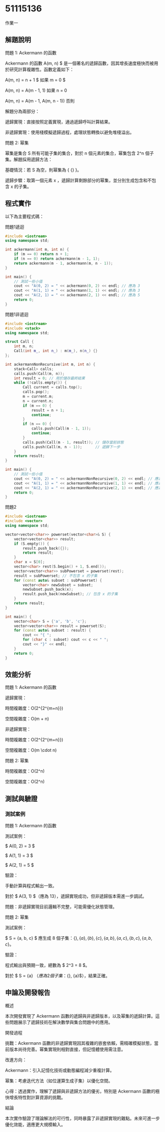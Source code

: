 # 51115136

作業一

## 解題說明

問題 1: Ackermann 的函數

Ackermann 的函數 A(m, n) $ 是一個著名的遞歸函數，因其增長速度極快而被用於研究計算複雜性。函數定義如下：

A(m, n) = n + 1 $ 如果 m = 0 $

A(m, n) = A(m - 1, 1) 如果 n = 0

A(m, n) = A(m - 1, A(m, n - 1)) 否則

解題分為兩部分：

遞歸實現：直接按照定義實現，通過遞歸呼叫計算結果。

非遞歸實現：使用棧模擬遞歸過程，處理狀態轉換以避免堆棧溢出。

問題 2: 幂集

幂集是集合 S 所有可能子集的集合，對於 n 個元素的集合，幂集包含 2^n 個子集。解題採用遞歸方法：

基礎情況：若 S 為空，則幂集為 \{ \{\} \}。

遞歸步驟：取第一個元素  x ，遞歸計算剩餘部分的幂集，並分別生成包含和不包含 x 的子集。

## 程式實作

以下為主要程式碼：

問題1遞迴
```cpp
#include <iostream>
using namespace std;

int ackermann(int m, int n) {
    if (m == 0) return n + 1;
    if (n == 0) return ackermann(m - 1, 1);
    return ackermann(m - 1, ackermann(m, n - 1));
}

int main() {
    // 測試一些小值
    cout << "A(0, 2) = " << ackermann(0, 2) << endl; // 應為 3
    cout << "A(1, 1) = " << ackermann(1, 1) << endl; // 應為 3
    cout << "A(2, 1) = " << ackermann(2, 1) << endl; // 應為 5
    return 0;
}
```
問題1非遞迴
```cpp
#include <iostream>
#include <stack>
using namespace std;

struct Call {
    int m, n;
    Call(int m_, int n_) : m(m_), n(n_) {}
};

int ackermannNonRecursive(int m, int n) {
    stack<Call> calls;
    calls.push(Call(m, n));
    int result = 0; // 用於儲存最終結果
    while (!calls.empty()) {
        Call current = calls.top();
        calls.pop();
        m = current.m;
        n = current.n;
        if (m == 0) {
            result = n + 1;
            continue;
        }
        if (n == 0) {
            calls.push(Call(m - 1, 1));
            continue;
        }
        calls.push(Call(m - 1, result)); // 儲存當前狀態
        calls.push(Call(m, n - 1));      // 遞歸下一步
    }
    return result;
}

int main() {
    // 測試一些小值
    cout << "A(0, 2) = " << ackermannNonRecursive(0, 2) << endl; // 應為 3
    cout << "A(1, 1) = " << ackermannNonRecursive(1, 1) << endl; // 應為 3
    cout << "A(2, 1) = " << ackermannNonRecursive(2, 1) << endl; // 應為 5
    return 0;
}
```
問題2
```cpp
#include <iostream>
#include <vector>
using namespace std;

vector<vector<char>> powerset(vector<char>& S) {
    vector<vector<char>> result;
    if (S.empty()) {
        result.push_back({});
        return result;
    }
    char x = S[0];
    vector<char> rest(S.begin() + 1, S.end());
    vector<vector<char>> subPowerset = powerset(rest);
    result = subPowerset; // 不包含 x 的子集
    for (const auto& subset : subPowerset) {
        vector<char> newSubset = subset;
        newSubset.push_back(x);
        result.push_back(newSubset); // 包含 x 的子集
    }
    return result;
}

int main() {
    vector<char> S = {'a', 'b', 'c'};
    vector<vector<char>> result = powerset(S);
    for (const auto& subset : result) {
        cout << "{ ";
        for (char c : subset) cout << c << " ";
        cout << "}" << endl;
    }
    return 0;
}
```
## 效能分析

問題 1: Ackermann 的函數

遞歸實現：

時間複雜度：O(2^{2^{m+n}})

空間複雜度：O(m + n)



非遞歸實現：

時間複雜度：O(2^{2^{m+n}})

空間複雜度：O(m \cdot n)

問題 2: 幂集

時間複雜度：O(2^n)

空間複雜度：O(2^n)

## 測試與驗證

### 測試案例

問題 1: Ackermann 的函數

測試案例：

$ A(0, 2) = 3 $

$ A(1, 1) = 3 $

$ A(2, 1) = 5 $


驗證：

手動計算與程式輸出一致。

對於 $ A(3, 1) $（應為 13），遞歸實現成功，但非遞歸版本需進一步調試。


問題：非遞歸實現目前邏輯不完整，可能需優化狀態管理。

問題 2: 幂集

測試案例：

$ S = \{a, b, c\} $ 應生成 8 個子集：$\{\}, \{a\}, \{b\}, \{c\}, \{a, b\}, \{a, c\}, \{b, c\}, \{a, b, c\}$。


驗證：

程式輸出與預期一致，總數為 $ 2^3 = 8 $。

對於 $ S = \{a\} $（應為 2 個子集：$\{\}, \{a\}$），結果正確。


## 申論及開發報告

概述

本次開發實現了 Ackermann 函數的遞歸與非遞歸版本，以及幂集的遞歸計算。這些問題展示了遞歸技術在解決數學與集合問題中的應用。

開發過程

挑戰：Ackermann 函數的非遞歸實現因其複雜的嵌套依賴，需精確模擬狀態，當前版本尚待完善。幂集實現則相對直接，但記憶體使用需注意。

改進方向：

Ackermann：引入記憶化技術或動態編程減少重複計算。

幂集：考慮迭代方法（如位運算生成子集）以優化空間。

心得：透過實作，理解了遞歸與非遞歸方法的優劣，特別是 Ackermann 函數的極快增長特性對計算資源的挑戰。

結論

本次實作驗證了理論解法的可行性，同時暴露了非遞歸實現的難點。未來可進一步優化效能，適應更大規模輸入。
